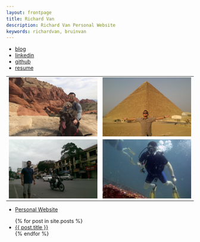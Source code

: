 ```yaml
---
layout: frontpage
title: Richard Van
description: Richard Van Personal Website
keywords: richardvan, bruinvan
---
```


<div class="navbar">
  <div class="navbar-inner">
      <ul class="nav">
          <li><a href="http://richardvanblog.wordpress.com">blog</a></li>
          <li><a href="https://www.linkedin.com/in/richardavan">linkedin</a></li>
          <li><a href="https://github.com/richardvan">github</a></li>
          <li><a href="{{ BASE_PATH }}/assets/RichardVanResume.pdf">resume</a></li>
<!--          <li><a href="https://twitter.com/richardvan25">@richardvan25</a></li>-->
      </ul>
  </div>
</div>

<table class="wide">
<tr>
  <td class="left">
    <a href="assets/pics/richardvan_2015-03-02.JPG">
        <img src="assets/pics/richardvan_2015-03-02_small.jpg" alt="Richard Van" title="Red Rock Canyon, Las Vegas, Nevada - 2016"/>
    </a>
  </td>
  <td class="right">
     <a href="assets/pics/richardvan_2014-11-08.jpg">
        <img src="assets/pics/richardvan_2014-11-08_small.jpg" alt="Richard Van" title="The Great Pyramid of Giza, Egypt 2014"/>
    </a>
  </td>
</tr>
<tr>
  <td class="left">
    <a href="assets/pics/richardvan_2015-03-20.jpg">
        <img src="assets/pics/richardvan_2015-03-20_small.jpg" alt="Richard Van" title="Parent's hometown, Honggai, Vietnam - 2015"/>
    </a>
  </td>
  <td class="right">
     <a href="assets/pics/richardvan_2013-06-02.JPG">
        <img src="assets/pics/richardvan_2013-06-02_small.JPG" alt="Richard Van" title="Koh Racha Yai, Thailand - 2013"/>
    </a>
  </td>
</tr>
</table>

<div class="navbar">
  <div class="navbar-inner">
      <ul class="nav">
          <li><a href="pages/thisSite.html">Personal Website</a></li>
      </ul>
  </div>
</div>

<ul>
  {% for post in site.posts %}
    <li>
      <a href="{{ post.url }}">{{ post.title }}</a>
    </li>
  {% endfor %}
</ul>
